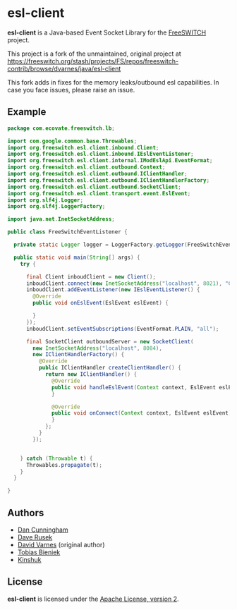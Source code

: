 
esl-client
==============================================================================

**esl-client** is a Java-based Event Socket Library for the
[FreeSWITCH](https://freeswitch.org/) project.

This project is a fork of the unmaintained, original project at
<https://freeswitch.org/stash/projects/FS/repos/freeswitch-contrib/browse/dvarnes/java/esl-client>

This fork adds in fixes for the memory leaks/outbound esl capabilities. In case you face issues, please raise an issue.


Example
------------------------------------------------------------------------------

```java
package com.ecovate.freeswitch.lb;

import com.google.common.base.Throwables;
import org.freeswitch.esl.client.inbound.Client;
import org.freeswitch.esl.client.inbound.IEslEventListener;
import org.freeswitch.esl.client.internal.IModEslApi.EventFormat;
import org.freeswitch.esl.client.outbound.Context;
import org.freeswitch.esl.client.outbound.IClientHandler;
import org.freeswitch.esl.client.outbound.IClientHandlerFactory;
import org.freeswitch.esl.client.outbound.SocketClient;
import org.freeswitch.esl.client.transport.event.EslEvent;
import org.slf4j.Logger;
import org.slf4j.LoggerFactory;

import java.net.InetSocketAddress;

public class FreeSwitchEventListener {

  private static Logger logger = LoggerFactory.getLogger(FreeSwitchEventListener.class);

  public static void main(String[] args) {
    try {

      final Client inboudClient = new Client();
      inboudClient.connect(new InetSocketAddress("localhost", 8021), "ClueCon", 10);
      inboudClient.addEventListener(new IEslEventListener() {
        @Override
        public void onEslEvent(EslEvent eslEvent) {

        }
      });
      inboudClient.setEventSubscriptions(EventFormat.PLAIN, "all");

      final SocketClient outboundServer = new SocketClient(
        new InetSocketAddress("localhost", 8084),
        new IClientHandlerFactory() {
          @Override
          public IClientHandler createClientHandler() {
            return new IClientHandler() {
              @Override
              public void handleEslEvent(Context context, EslEvent eslEvent) {
              }

              @Override
              public void onConnect(Context context, EslEvent eslEvent) {
              }
            };
          }
        });


    } catch (Throwable t) {
      Throwables.propagate(t);
    }
  }

}
```

Authors
------------------------------------------------------------------------------

- [Dan Cunningham](mailto:dan.cunningham@readytalk.com)
- [Dave Rusek](mailto:dave.rusek@readytalk.com)
- [David Varnes](mailto:david.varnes@gmail.com) (original author)
- [Tobias Bieniek](https://github.com/Turbo87)
- [Kinshuk](https://github.com/kingster)

License
------------------------------------------------------------------------------

**esl-client** is licensed under the [Apache License, version 2](LICENSE).

